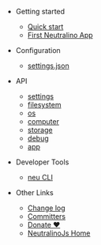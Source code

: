 * Getting started
  * [Quick start](gettingstarted/quickstart.md)
  * [First Neutralino App](gettingstarted/firstapp.md)
 
* Configuration
  * [settings.json](configuration/settings.json.md)

* API
  * [settings](api/settings.md)
  * [filesystem](api/filesystem.md)  
  * [os](api/os.md)  
  * [computer](api/computer.md)  
  * [storage](api/storage.md)
  * [debug](api/debug.md)
  * [app](api/app.md)
 
* Developer Tools
  * [neu CLI](tools/cli.md)

* Other Links

  * [Change log](other/changelog.md)
  * [Committers](other/committers.md)
  * [Donate ❤️](https://opencollective.com/neutralinojs)
  * [NeutralinoJs Home](https://neutralinojs.github.io)

